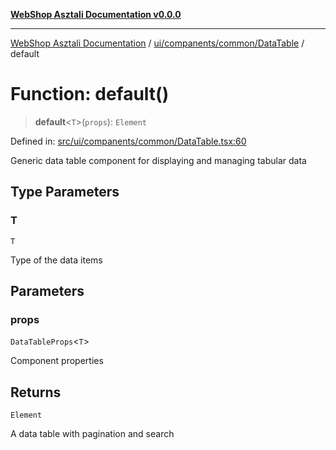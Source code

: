[**WebShop Asztali Documentation v0.0.0**](../../../../../README.md)

***

[WebShop Asztali Documentation](../../../../../modules.md) / [ui/companents/common/DataTable](../README.md) / default

# Function: default()

> **default**\<`T`\>(`props`): `Element`

Defined in: [src/ui/companents/common/DataTable.tsx:60](https://github.com/akosgamer1000/webshop_asztali/blob/694dfb5919995863486557fe9c75abb7edf40a6c/src/ui/companents/common/DataTable.tsx#L60)

Generic data table component for displaying and managing tabular data

## Type Parameters

### T

`T`

Type of the data items

## Parameters

### props

`DataTableProps`\<`T`\>

Component properties

## Returns

`Element`

A data table with pagination and search
